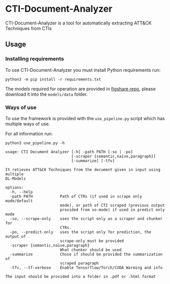 # CTI-Document-Analyzer

CTI-Document-Analyzer is a tool for automatically extracting ATT&CK Techniques from CTIs

## Usage

### Installing requirements

To use CTI-Document-Analyzer you must install Python requirements run:

```
python3 -m pip install -r requirements.txt 
```

The models required for operation are provided in [figshare repo](https://figshare.com/articles/software/Models_for_CTI-Document-Analyzer/25125320), please download it into the `models/data` folder.

### Ways of use

To use the framework is provided with the `use_pipeline.py` script which has multiple ways of use.

For all information run:

```
python3 use_pipeline.py -h 
```

```
usage: CTI Document Analyzer [-h] -path PATH [-so | -po]
                             [-scraper {semantic,naive,paragraph}]
                             [-summarize] [-tfv]

It retieves ATT&CK Techniques from the document given in input using multiple
DL-Models

options:
  -h, --help            
  -path PATH            Path of CTRs (if used in scrape only mode/default
                        mode), or path of CTI scraped (previous output
                        provided from so-mode) if used in predict only mode
  -so, --scrape-only    uses the script only as a scraper and chunker for
                        CTRs.
  -po, --predict-only   uses the script only for prediction, the output of
                        scrape-only must be provided
  -scraper {semantic,naive,paragraph}
                        What chunker should be used
  -summarize            Chose if should be provided the summarization of
                        scraped paragraph
  -tfv, --tf-verbose    Enable Tensorflow/Torch/CUDA Warming and info

The input should be provided into a folder in .pdf or .html format

```

